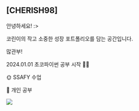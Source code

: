 ## [CHERISH98]


안녕하세요! :>

코린이의 작고 소중한 성장 포트폴리오를 담는 공간입니다.

많관부!



2024.01.01 초코파이썬 공부 시작 👩🏻

🌞 SSAFY 수업

🌛 개인 공부

<a href="https://blog.naver.com/iris05131" target="blank"><img src="https://img.shields.io/badge/BLOG-FFDE91?style=for-the-badge&logo=datadog&logoColor=black"></a>

